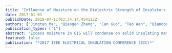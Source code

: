 ```yaml
---
title: "Influence of Moisture on the Dielectric Strength of Insulators in GIS"
date: 2017-01-01
publishDate: 2019-07-11T03:34:14.454112Z
authors: ["Jingtan Ma", "Qiaogen Zhang", "Can Guo", "Tao Wen", "Qiandong Du", "Zhicheng Wu", "Guoli Wang", "Chao Gao"]
publication_types: ["1"]
abstract: "Excess moisture in GIS will condense on solid insulating materials under certain environmental conditions and cause the reduction of flashover voltage, thus threatening its normal operation. To formulate proper standard of moisture content in GIS, it's necessary to study the influence of moisture on the dielectric strength of insulators. In this paper, the influence of moisture on the flashover voltage of insulators in SF6 is studied with consideration of ambient temperature. The results show that flashover voltage of insulators is almost unaffected by moisture at constant ambient temperature. After a sharp change of ambient temperature, moisture within a certain amount doesn't influence flashover voltage of insulators; when the moisture content becomes larger, flashover voltage begins to decrease. The larger the moisture content is, the lower flashover voltage becomes. And moisture has a bigger influence after a sharp rise of ambient temperature than after a sharp decrease. The range of temperature plays an important role in the threat caused by moisture. In addition, the experimental results show that current standard of moisture content cannot guarantee the normal operation of GIS and some advice is given for modification of the standard."
featured: false
publication: "*2017 IEEE ELECTRICAL INSULATION CONFERENCE (EIC)*"
---
```



